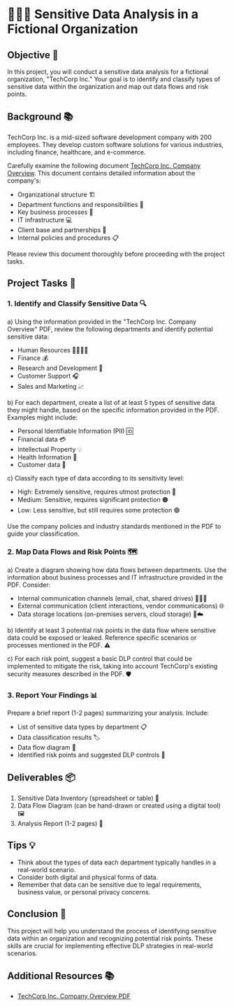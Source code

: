 # 🕵️‍♀️🏢 Sensitive Data Analysis in a Fictional Organization 

## Objective 🎯

In this project, you will conduct a sensitive data analysis for a fictional organization, "TechCorp Inc." Your goal is to identify and classify types of sensitive data within the organization and map out data flows and risk points.

## Background 📚
TechCorp Inc. is a mid-sized software development company with 200 employees. They develop custom software solutions for various industries, including finance, healthcare, and e-commerce. 

Carefully examine the following document [TechCorp Inc. Company Overview](https://github.com/breatheco-de/sensitive-data-analysis-dlp-cybersecurity-project/blob/main/assets/company-overview.pdf). This document contains detailed information about the company's:

- Organizational structure 🏗️
- Department functions and responsibilities 👥
- Key business processes 🔄
- IT infrastructure 💻
- Client base and partnerships 🤝
- Internal policies and procedures 📋

Please review this document thoroughly before proceeding with the project tasks.

## Project Tasks 📝

### 1. Identify and Classify Sensitive Data 🔍

a) Using the information provided in the "TechCorp Inc. Company Overview" PDF, review the following departments and identify potential sensitive data:
   - Human Resources 👨‍👩‍👧‍👦
   - Finance 💰
   - Research and Development 🧪
   - Customer Support 🎧
   - Sales and Marketing 📈

b) For each department, create a list of at least 5 types of sensitive data they might handle, based on the specific information provided in the PDF. Examples might include:
   - Personal Identifiable Information (PII) 🆔
   - Financial data 💳
   - Intellectual Property 💡
   - Health Information 🏥
   - Customer data 👥

c) Classify each type of data according to its sensitivity level:
   - High: Extremely sensitive, requires utmost protection 🔴
   - Medium: Sensitive, requires significant protection 🟠
   - Low: Less sensitive, but still requires some protection 🟢

   Use the company policies and industry standards mentioned in the PDF to guide your classification.

### 2. Map Data Flows and Risk Points 🗺️

a) Create a diagram showing how data flows between departments. Use the information about business processes and IT infrastructure provided in the PDF. Consider:
   - Internal communication channels (email, chat, shared drives) 📧💬📁
   - External communication (client interactions, vendor communications) 🌐
   - Data storage locations (on-premises servers, cloud storage) 💾☁️

b) Identify at least 3 potential risk points in the data flow where sensitive data could be exposed or leaked. Reference specific scenarios or processes mentioned in the PDF. ⚠️

c) For each risk point, suggest a basic DLP control that could be implemented to mitigate the risk, taking into account TechCorp's existing security measures described in the PDF. 🛡️

### 3. Report Your Findings 📊

Prepare a brief report (1-2 pages) summarizing your analysis. Include:
   - List of sensitive data types by department 📋
   - Data classification results 🏷️
   - Data flow diagram 🔀
   - Identified risk points and suggested DLP controls 🚨

## Deliverables 📦

1. Sensitive Data Inventory (spreadsheet or table) 📑
2. Data Flow Diagram (can be hand-drawn or created using a digital tool) 🖼️
3. Analysis Report (1-2 pages) 📄

## Tips 💡

- Think about the types of data each department typically handles in a real-world scenario.
- Consider both digital and physical forms of data.
- Remember that data can be sensitive due to legal requirements, business value, or personal privacy concerns.

## Conclusion 🏁

This project will help you understand the process of identifying sensitive data within an organization and recognizing potential risk points. These skills are crucial for implementing effective DLP strategies in real-world scenarios.

## Additional Resources 📚
- [TechCorp Inc. Company Overview PDF](https://github.com/breatheco-de/sensitive-data-analysis-dlp-cybersecurity-project/blob/main/assets/company-overview.pdf)
